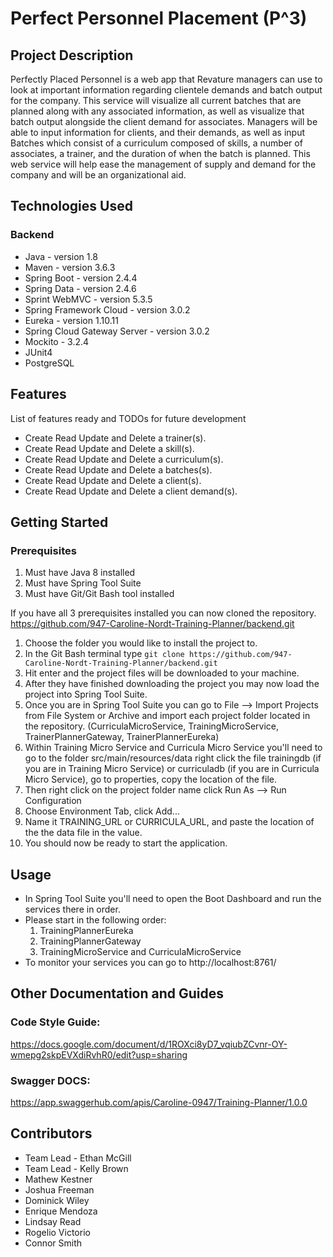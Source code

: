 # Perfect Personnel Placement (P^3)

## Project Description

Perfectly Placed Personnel is a web app that Revature managers can use to look at important information regarding clientele demands and batch output for the company. This service will visualize all current batches that are planned along with any associated information, as well as visualize that batch output alongside the client demand for associates. Managers will be able to input information for clients, and their demands, as well as input Batches which consist of a curriculum composed of skills, a number of associates, a trainer, and the duration of when the batch is planned. This web service will help ease the management of supply and demand for the company and will be an organizational aid.

## Technologies Used

### Backend
*  Java - version 1.8
*  Maven - version 3.6.3
*  Spring Boot - version 2.4.4
*  Spring Data - version 2.4.6
*  Sprint WebMVC - version 5.3.5
*  Spring Framework Cloud - version 3.0.2
*  Eureka - version 1.10.11
*  Spring Cloud Gateway Server - version 3.0.2
*  Mockito - 3.2.4
*  JUnit4
*  PostgreSQL

## Features

List of features ready and TODOs for future development
* Create Read Update and Delete a trainer(s).
* Create Read Update and Delete a skill(s).
* Create Read Update and Delete a curriculum(s).
* Create Read Update and Delete a batches(s).
* Create Read Update and Delete a client(s).
* Create Read Update and Delete a client demand(s).

## Getting Started
### Prerequisites 
1. Must have Java 8 installed
2. Must have Spring Tool Suite
3. Must have Git/Git Bash tool installed


If you have all 3 prerequisites installed you can now cloned the repository.
https://github.com/947-Caroline-Nordt-Training-Planner/backend.git

1. Choose the folder you would like to install the project to. 
2. In the Git Bash terminal type `git clone https://github.com/947-Caroline-Nordt-Training-Planner/backend.git`
3. Hit enter and the project files will be downloaded to your machine.
4. After they have finished downloading the project you may now load the project into Spring Tool Suite.
5. Once you are in Spring Tool Suite you can go to File --> Import Projects from File System or Archive and import each project folder located in the repository. (CurriculaMicroService, TrainingMicroService, TrainerPlannerGateway, TrainerPlannerEureka)
7. Within Training Micro Service and Curricula Micro Service you'll need to go to the folder src/main/resources/data right click the file trainingdb (if you are in Training Micro Service) or curriculadb (if you are in Curricula Micro Service), go to properties, copy the location of the file.
8.  Then right click on the project folder name click Run As --> Run Configuration
9.  Choose Environment Tab, click Add...
10.  Name it TRAINING_URL or CURRICULA_URL,  and paste the location of the the data file in the value.
11.  You should now be ready to start the application.

## Usage

* In Spring Tool Suite you'll need to open the Boot Dashboard and run the services there in order.
* Please start in the following order:
   1. TrainingPlannerEureka
   2. TrainingPlannerGateway
   3. TrainingMicroService and CurriculaMicroService
* To monitor your services you can go to http://localhost:8761/

## Other Documentation and Guides
### Code Style Guide:
https://docs.google.com/document/d/1ROXci8yD7_vqiubZCvnr-OY-wmepg2skpEVXdiRvhR0/edit?usp=sharing

### Swagger DOCS:

https://app.swaggerhub.com/apis/Caroline-0947/Training-Planner/1.0.0

## Contributors

* Team Lead - Ethan McGill
* Team Lead - Kelly Brown
* Mathew Kestner 
* Joshua Freeman
* Dominick Wiley
* Enrique Mendoza
* Lindsay Read
* Rogelio Victorio
* Connor Smith
